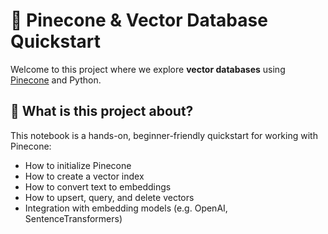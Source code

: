 # 🧠 Pinecone & Vector Database Quickstart

Welcome to this project where we explore **vector databases** using [Pinecone](https://www.pinecone.io/) and Python.

## 🚀 What is this project about?

This notebook is a hands-on, beginner-friendly quickstart for working with Pinecone:
- How to initialize Pinecone
- How to create a vector index
- How to convert text to embeddings
- How to upsert, query, and delete vectors
- Integration with embedding models (e.g. OpenAI, SentenceTransformers)